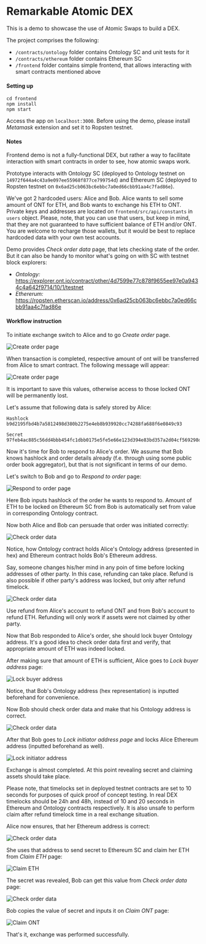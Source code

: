 # Remarkable Atomic DEX

This is a demo to showcase the use of Atomic Swaps to build a DEX.

The project comprises the following:

- `/contracts/ontology` folder contains Ontology SC and unit tests for it
- `/contracts/ethereum` folder contains Ethereum SC
- `/frontend` folder contains simple frontend, that allows interacting with smart contracts mentioned above

#### Setting up

```
cd frontend
npm install
npm start
```

Access the app on `localhost:3000`.
Before using the demo, please install _Metamask_ extension and set it to Ropsten testnet.

#### Notes

Frontend demo is not a fully-functional DEX, but rather a way to facilitate interaction with smart contracts in order to see, how atomic swaps work.

Prototype interacts with Ontology SC
(deployed to Ontology testnet on `14972f644a4c43a9e097ee55968f877ce799754d`)
and Ethereum SC (deployed to Ropsten testnet on `0x6ad25cb063bc6ebbc7a0ed66cbb91aa4c7fad86e`).

We've got 2 hardcoded users: Alice and Bob. Alice wants to sell some amount of ONT for ETH, and Bob wants to exchange his ETH to ONT.
Private keys and addresses are located on `frontend/src/api/constants` in `users` object.
Please, note, that you can use that users, but keep in mind, that they are not guaranteed to have sufficient balance of ETH and/or ONT.
You are welcome to recharge those wallets, but it would be best to replace hardcoded data with your own test accounts.

Demo provides _Check order data_ page, that lets checking state of the order.
But it can also be handy to monitor what's going on with SC with testnet block explorers:

- _Ontology:_ https://explorer.ont.io/contract/other/4d7599e77c878f9655ee97e0a9434c4a642f9714/10/1/testnet
- _Ethererum:_ https://ropsten.etherscan.io/address/0x6ad25cb063bc6ebbc7a0ed66cbb91aa4c7fad86e

#### Workflow instruction

To initiate exchange switch to Alice and to go _Create order_ page.

![Create order page](screenshots/01.png)

When transaction is completed, respective amount of ont will be transferred from Alice to smart contract.
The following message will appear:

![Create order page](screenshots/02.png)

It is important to save this values, otherwise access to those locked ONT will be permanently lost.

Let's assume that following data is safely stored by Alice:

```
Hashlock b9d2195fbd4b7a5812498d380b2275e4eb8b939920cc74288fa688f6e0849c93

Secret 97feb4ac885c56dd4bbb454fc1dbb0175e5fe5e66e123d394e83bd357a2d04cf569298d625cbc9799a5db2296e912448
```

Now it's time for Bob to respond to Alice's order.
We assume that Bob knows hashlock and order details already (f.e. through using some public order book aggregator), but that is not significant in terms of our demo.

Let's switch to Bob and go to _Respond to order_ page:

![Respond to order page](screenshots/03.png)

Here Bob inputs hashlock of the order he wants to respond to.
Amount of ETH to be locked on Ethereum SC from Bob is automatically set from value in corresponding Ontology contract.

Now both Alice and Bob can persuade that order was initiated correctly:

![Check order data](screenshots/04.png)

Notice, how Ontology contract holds Alice's Ontology address (presented in hex) and Ethereum contract holds Bob's Ethereum address.

Say, someone changes his/her mind in any poin of time before locking addresses of other party.
In this case, refunding can take place.
Refund is also possible if other party's address was locked, but only after refund timelock.

![Check order data](screenshots/05.png)

Use refund from Alice's account to refund ONT and from Bob's account to refund ETH.
Refunding will only work if assets were not claimed by other party.

Now that Bob responded to Alice's order, she should lock buyer Ontology address.
It's a good idea to check order data first and verify, that appropriate amount of ETH was indeed locked.

After making sure that amount of ETH is sufficient, Alice goes to _Lock buyer address_ page:

![Lock buyer address](screenshots/06.png)

Notice, that Bob's Ontology address (hex representation) is inputted beforehand for convenience.

Now Bob should check order data and make that his Ontology address is correct.

![Check order data](screenshots/07.png)

After that Bob goes to _Lock initiator address page_ and locks Alice Ethereum address (inputted beforehand as well).

![Lock initiator address](screenshots/08.png)

Exchange is almost completed. At this point revealing secret and claiming assets should take place.

Please note, that timelocks set in deployed testnet contracts are set to 10 seconds for purposes of quick proof of concept testing.
In real DEX timelocks should be 24h and 48h, instead of 10 and 20 seconds in Ethereum and Ontology contracts respectively.
It is also unsafe to perform claim after refund timelock time in a real exchange situation.

Alice now ensures, that her Ethereum address is correct:

![Check order data](screenshots/09.png)

She uses that address to send secret to Ethereum SC and claim her ETH from _Claim ETH_ page:

![Claim ETH](screenshots/10.png)

The secret was revealed, Bob can get this value from _Check order data_ page:

![Check order data](screenshots/11.png)

Bob copies the value of secret and inputs it on _Claim ONT_ page:

![Claim ONT](screenshots/12.png)

That's it, exchange was performed successfully.
